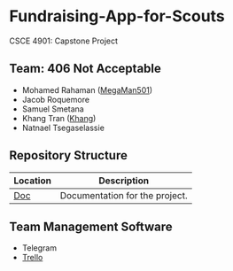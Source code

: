 # Fundraising-App-for-Scouts
CSCE 4901: Capstone Project

## Team: 406 Not Acceptable
- Mohamed Rahaman ([MegaMan501](https://github.com/MegaMan501))
- Jacob Roquemore
- Samuel Smetana
- Khang Tran ([Khang](https://github.com/nartuo1997))
- Natnael Tsegaselassie

## Repository Structure
|   Location |  Description |
|---|---|
|  [Doc](/Doc) |  Documentation for the project. |

## Team Management Software
- Telegram
- [Trello](https://trello.com/b/pdx3dVVM/406-not-acceptable) 

